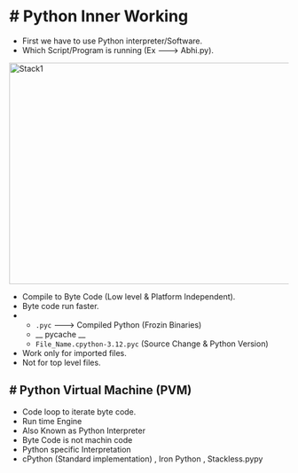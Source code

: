 # # Python Inner Working 

- First we have to use Python interpreter/Software.
- Which Script/Program is running (Ex ---> Abhi.py).
  
<img src="https://github.com/user-attachments/assets/f26ad088-2ff4-4f3b-a657-c3aa95f0ea80" alt="Stack1" width="800" height="400">

- Compile to Byte Code (Low level & Platform Independent).
- Byte code run faster.
- - `.pyc` ---> Compiled Python (Frozin Binaries)
  - __ pycache __
  - `File_Name.cpython-3.12.pyc`  (Source Change & Python Version)
- Work only for imported files.
- Not for top level files.


## # Python Virtual Machine (PVM)

- Code loop to iterate byte code.
- Run time Engine
- Also Known as Python Interpreter
- Byte Code is not machin code
- Python specific Interpretation
- cPython (Standard implementation) , Iron Python , Stackless.pypy
